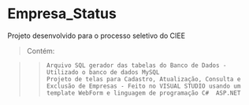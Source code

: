 # Empresa_Status

Projeto desenvolvido para o processo seletivo do CIEE
> Contém:

>>`Arquivo SQL gerador das tabelas do Banco de Dados - Utilizado o banco de dados MySQL`
\
>>`Projeto de telas para Cadastro, Atualização, Consulta e Exclusão de Empresas - Feito no VISUAL STUDIO usando um  template WebForm e linguagem de programação C#  ASP.NET `
